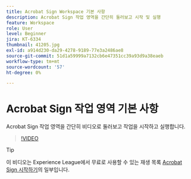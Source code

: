```yaml
---
title: Acrobat Sign Workspace 기본 사항
description: Acrobat Sign 작업 영역을 간단히 둘러보고 시작 및 실행
feature: Workspace
role: User
level: Beginner
jira: KT-6334
thumbnail: 41205.jpg
exl-id: a914d230-da29-4278-9189-77e3a2486ae8
source-git-commit: 51d1a59999a7132cb6e47351cc39a93d9a38eaeb
workflow-type: tm+mt
source-wordcount: '57'
ht-degree: 0%

---
```


# Acrobat Sign 작업 영역 기본 사항

Acrobat Sign 작업 영역을 간단히 비디오로 둘러보고 작업을 시작하고 실행합니다.

>[!VIDEO](https://video.tv.adobe.com/v/41205?quality=12&learn=on&hidetitle=true)

>[!TIP]
>
>이 비디오는 Experience League에서 무료로 사용할 수 있는 재생 목록 [Acrobat Sign 시작하기](https://experienceleague.adobe.com/en/playlists/acrobat-sign-get-started-business-users)의 일부입니다.

